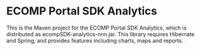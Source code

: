 ECOMP Portal SDK Analytics
==========================

This is the Maven project for the ECOMP Portal SDK Analytics,
which is distributed as ecompSDK-analytics-nnn.jar.  This library 
requires Hibernate and Spring, and provides features including 
charts, maps and reports.
  
